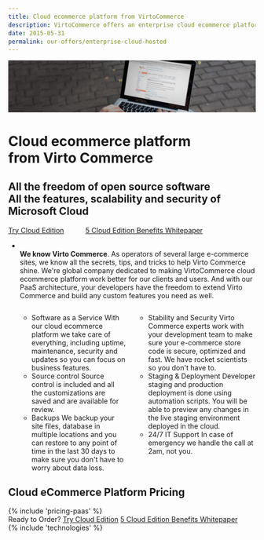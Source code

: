 ```yaml
---
title: Cloud ecommerce platform from VirtoCommerce
description: VirtoCommerce offers an enterprise cloud ecommerce platform designed to expand sales with simple and exciting ecommerce solutions.
date: 2015-05-31
permalink: our-offers/enterprise-cloud-hosted
---
```

<div class="slider">
	<img alt="" src="../assets/images/bg-enterprise.jpg" class="slider-bg">
	<div class="responsive">
		<div class="slider-info">
			<h1 class="slider-title">Cloud ecommerce platform<br />from Virto Commerce </h1>
			<h2 class="slider-descr">
				All the freedom of open source software <br /> 
				All the  features, scalability and security of Microsoft Cloud
			</h2>
			<a class="button fill" href="/contact-us" style="margin-right: 40px;">Try Cloud Edition</a>
			<a class="button fill" href="/download-whitepaper">5 Cloud Edition Benefits Whitepaper</a>
		</div>
	</div>
</div>
<!-- Proposal -->
<div class="roadmap __responsive">
	<ul class="list">
		<li class="list-item">
			<p class="roadmap-descr">
			<br/><b>We know Virto Commerce</b>. As operators of several large
			e-commerce sites, we know all the secrets, tips, and tricks to help Virto Commerce shine. We're global company dedicated to making VirtoCommerce cloud ecommerce platform work better for our clients and users.  
			And with our PaaS architecture, your developers have the freedom to extend Virto Commerce and build any custom features you need as well. 
			</p>
			<div class="columns">
				<div class="column">
					<div class="block">
						<ul class="list">
							<li>
								<span class="title">Software as a Service</span>
								<span class="descr">With our cloud ecommerce platform we take care of everything, including uptime, maintenance, security and updates so you
			can focus on business features.</span>
							</li>
							<li>
								<span class="title">Source control</span>
								<span class="descr">Source control is included and all the customizations are saved and are available for review.</span>
							</li>
							<li>
								<span class="title">
									Backups
								</span>
								<span class="descr">We backup your site files, database in multiple locations and you can restore to any point of time
				in the last 30 days to make sure you don't have to worry about data loss.</span>
							</li>
						</ul>
					</div>
				</div>
				<div class="column">
					<div class="block">
						<ul class="list">
							<li>
								<span class="title">
									Stability and Security
								</span>
								<span class="descr">Virto Commerce experts work with your development team to make sure your e-commerce store code is secure,
			optimized and fast. We have rocket scientists so you don't have to.
							</li>
							<li>
								<span class="title">Staging & Deployment</span>
								<span class="descr">Developer staging and production deployment is done using automation scripts. You will be able to preview
								any changes in the live staging environment deployed in the cloud.</span>
							</li>
							<li>
								<span class="title">
									24/7 IT Support
								</span>
								<span class="descr">In case of emergency we handle the call at 2am, not you.</span>
							</li>
						</ul>
					</div>
				</div>
			</div>
		</li>
	</ul>
</div>
<div class="responsive">
	<h2 class="head-title">Cloud eCommerce Platform Pricing</h2>
	{% include 'pricing-paas' %}
</div>
<div class="try-it">
	<span class="try-it-text">Ready to Order?</span> <a class="button fill" href="/contact-us">Try Cloud Edition</a>
	<a class="button fill" href="/download-whitepaper">5 Cloud Edition Benefits Whitepaper</a>
</div>
{% include 'technologies' %}
